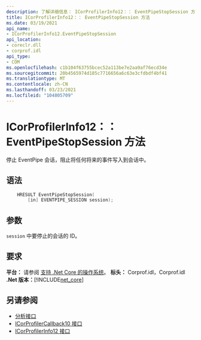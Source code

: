 ```yaml
---
description: 了解详细信息： ICorProfilerInfo12：： EventPipeStopSession 方法
title: ICorProfilerInfo12：： EventPipeStopSession 方法
ms.date: 03/19/2021
api_name:
- ICorProfilerInfo12.EventPipeStopSession
api_location:
- coreclr.dll
- corprof.idl
api_type:
- COM
ms.openlocfilehash: c1b104f63755bcec52a113be7e2aa9af76ecd34e
ms.sourcegitcommit: 20b4565974d185c7716656a6c63e3cfdbdf4bf41
ms.translationtype: MT
ms.contentlocale: zh-CN
ms.lasthandoff: 03/23/2021
ms.locfileid: "104805709"
---
```

# <a name="icorprofilerinfo12eventpipestopsession-method"></a>ICorProfilerInfo12：： EventPipeStopSession 方法

停止 EventPipe 会话，阻止将任何将来的事件写入到会话中。
  
## <a name="syntax"></a>语法  
  
```cpp  
    HRESULT EventPipeStopSession(
        [in] EVENTPIPE_SESSION session);
```  
  
## <a name="parameters"></a>参数

`session` 中要停止的会话的 ID。

## <a name="requirements"></a>要求  

**平台：** 请参阅 [支持 .Net Core 的操作系统](../../../core/install/windows.md?pivots=os-windows)。
**标头：** Corprof.idl，Corprof.idl **.Net 版本：**[!INCLUDE[net_core](../../../../includes/net-core-50-md.md)]
  
## <a name="see-also"></a>另请参阅

- [分析接口](profiling-interfaces.md)
- [ICorProfilerCallback10 接口](icorprofilercallback10-interface.md)
- [ICorProfilerInfo12 接口](icorprofilerinfo12-interface.md)

